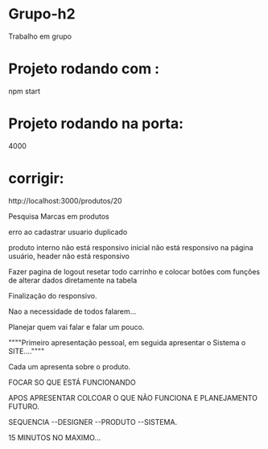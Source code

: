 # Grupo-h2
Trabalho em grupo


# Projeto rodando com :
npm start

# Projeto rodando na porta:
4000

# corrigir:
http://localhost:3000/produtos/20

Pesquisa Marcas em produtos

erro ao cadastrar usuario duplicado

produto interno não está responsivo
inicial não está responsivo
na página usuário, header não está responsivo


Fazer pagina de logout resetar todo carrinho e colocar botões com funções de alterar dados diretamente na tabela

Finalização do responsivo.

Nao a necessidade de todos falarem...

Planejar quem vai falar e falar um pouco.

""""Primeiro apresentação pessoal, em seguida apresentar o Sistema o SITE....""""

Cada um apresenta sobre o produto.

FOCAR SO QUE ESTÁ FUNCIONANDO 

APOS APRESENTAR COLCOAR O QUE NÃO FUNCIONA  E PLANEJAMENTO FUTURO.

SEQUENCIA  --DESIGNER --PRODUTO --SISTEMA.

15 MINUTOS NO MAXIMO...